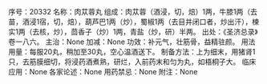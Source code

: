 序号：20332
名称：肉苁蓉丸
组成：肉苁蓉（酒浸，切，焙）1两，牛膝1两（去苗，酒浸1宿，切，焙），葫芦巴1两（炒），蜀椒1两（去目并闭口者，炒出汗），楝实1两（去核，炒），茴香子（炒）1两，青盐（炒，研）半两。
出处：《圣济总录》卷一八六。
主治：None
加减：None
功效：补元气，壮筋骨，益精驻颜。
用法用量：每服20丸，稍加至30丸，空心温酒送下。
制备方法：上为细末，用猪肾1只，去筋膜细切，将浸药酒煮熟，研烂，入前药末和匀为丸，如梧桐子大。
临床应用：None
各家论述：None
用药禁忌：None
附注：None
